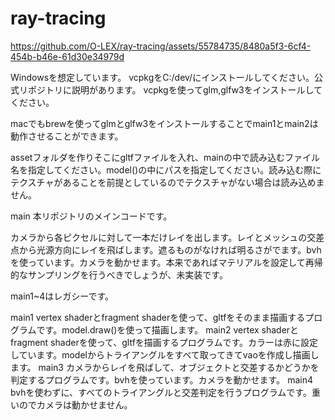 # ray-tracing

https://github.com/O-LEX/ray-tracing/assets/55784735/8480a5f3-6cf4-454b-b46e-61d30e34979d

Windowsを想定しています。
vcpkgをC:/dev/にインストールしてください。公式リポジトリに説明があります。
vcpkgを使ってglm,glfw3をインストールしてください。

macでもbrewを使ってglmとglfw3をインストールすることでmain1とmain2は動作させることができます。

assetフォルダを作りそこにgltfファイルを入れ、mainの中で読み込むファイル名を指定してください。model()の中にパスを指定してください。読み込む際にテクスチャがあることを前提としているのでテクスチャがない場合は読み込めません。

main 本リポジトリのメインコードです。

カメラから各ピクセルに対して一本だけレイを出します。レイとメッシュの交差点から光源方向にレイを飛ばします。遮るものがなければ明るさがでます。bvhを使っています。カメラを動かせます。本来であればマテリアルを設定して再帰的なサンプリングを行うべきでしょうが、未実装です。

main1~4はレガシーです。

main1 vertex shaderとfragment shaderを使って、gltfをそのまま描画するプログラムです。model.draw()を使って描画します。
main2 vertex shaderとfragment shaderを使って、gltfを描画するプログラムです。カラーは赤に設定しています。modelからトライアングルをすべて取ってきてvaoを作成し描画します。
main3 カメラからレイを飛ばして、オブジェクトと交差するかどうかを判定するプログラムです。bvhを使っています。カメラを動かせます。
main4 bvhを使わずに、すべてのトライアングルと交差判定を行うプログラムです。重いのでカメラは動かせません。
